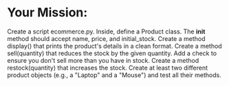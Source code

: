 # Your Mission:

Create a script ecommerce.py.
Inside, define a Product class.
The __init__ method should accept name, price, and initial_stock.
Create a method display() that prints the product's details in a clean format.
Create a method sell(quantity) that reduces the stock by the given quantity. Add a check to ensure you don't sell more than you have in stock.
Create a method restock(quantity) that increases the stock.
Create at least two different product objects (e.g., a "Laptop" and a "Mouse") and test all their methods.